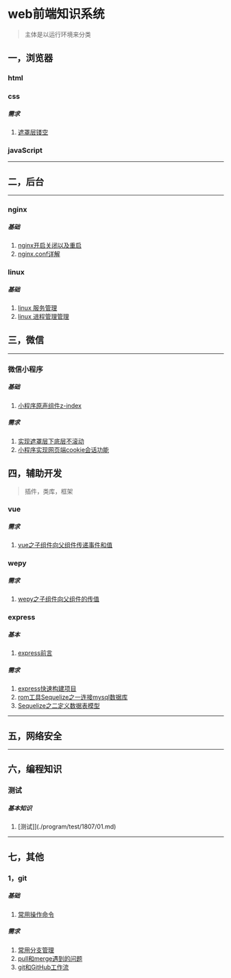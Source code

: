 # web前端知识系统
> 主体是以运行环境来分类

## 一，浏览器
### html
### css
##### 需求
1. [遮罩层镂空](./browser/css/demand/1806/01.md)

### javaScript
------

## 二，后台
------
### nginx
##### 基础
1. [nginx开启关闭以及重启](./server/nginx/base/1806/01.md)
2. [nginx.conf详解](./server/nginx/base/1806/02.md)

### linux
##### 基础
1. [linux 服务管理](./server/linux/base/1807/01.md)
1. [linux 进程管理管理](./server/linux/base/1807/02.md)

## 三，微信
------
### 微信小程序
##### 基础
1. [小程序原声组件z-index](./weixin/miniprogram/demand/1806/01.md)

##### 需求
1. [实现遮罩层下底层不滚动](./weixin/miniprogram/demand/1806/02.md)
2. [小程序实现网页端cookie会话功能](./weixin/miniprogram/demand/1806/03.md)


## 四，辅助开发
> 插件，类库，框架

### vue
##### 需求
1. [vue之子组件向父组件传递事件和值](./assist/vue/demand/1806/01.md)

### wepy
##### 需求
1. [wepy之子组件向父组件的传值](./assist/wepy/demand/1806/01.md)

### express
##### 基本
1. [express前言](./assist/express/basse/1806/01.md)

##### 需求
1. [express快速构建项目](./assist/express/demand/1806/01.md)
2. [rom工具Sequelize之一连接mysql数据库](./assist/express/demand/1806/02.md)
3. [Sequelize之二定义数据表模型](./assist/express/demand/1806/03.md)
------

## 五，网络安全
------

## 六，编程知识
### 测试
##### 基本知识
1. [测试]](./program/test/1807/01.md)
------

## 七，其他
### 1，git
##### 基础
1. [常用操作命令](./other/git/base/1806/01.md)

##### 需求
1. [常用分支管理](./other/git/demand/1806/01.md)
2. [pull和merge遇到的问题](./other/git/demand/1806/02.md)
3. [git和GitHub工作流](./other/git/demand/1806/03.md)